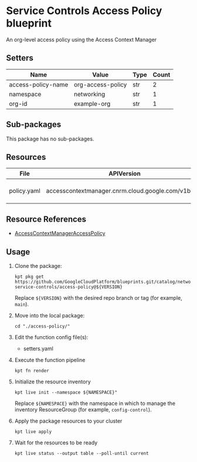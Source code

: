 <!-- BEGINNING OF PRE-COMMIT-BLUEPRINT DOCS HOOK:TITLE -->
# Service Controls Access Policy blueprint


<!-- END OF PRE-COMMIT-BLUEPRINT DOCS HOOK:TITLE -->
<!-- BEGINNING OF PRE-COMMIT-BLUEPRINT DOCS HOOK:BODY -->
An org-level access policy using the Access Context Manager

## Setters

|        Name        |       Value       | Type | Count |
|--------------------|-------------------|------|-------|
| access-policy-name | org-access-policy | str  |     2 |
| namespace          | networking        | str  |     1 |
| org-id             | example-org       | str  |     1 |

## Sub-packages

This package has no sub-packages.

## Resources

|    File     |                     APIVersion                     |               Kind               |       Name        | Namespace  |
|-------------|----------------------------------------------------|----------------------------------|-------------------|------------|
| policy.yaml | accesscontextmanager.cnrm.cloud.google.com/v1beta1 | AccessContextManagerAccessPolicy | org-access-policy | networking |

## Resource References

- [AccessContextManagerAccessPolicy](https://cloud.google.com/config-connector/docs/reference/resource-docs/accesscontextmanager/accesscontextmanageraccesspolicy)

## Usage

1.  Clone the package:
    ```shell
    kpt pkg get https://github.com/GoogleCloudPlatform/blueprints.git/catalog/networking/vpc-service-controls/access-policy@${VERSION}
    ```
    Replace `${VERSION}` with the desired repo branch or tag
    (for example, `main`).

1.  Move into the local package:
    ```shell
    cd "./access-policy/"
    ```

1.  Edit the function config file(s):
    - setters.yaml

1.  Execute the function pipeline
    ```shell
    kpt fn render
    ```

1.  Initialize the resource inventory
    ```shell
    kpt live init --namespace ${NAMESPACE}"
    ```
    Replace `${NAMESPACE}` with the namespace in which to manage
    the inventory ResourceGroup (for example, `config-control`).

1.  Apply the package resources to your cluster
    ```shell
    kpt live apply
    ```

1.  Wait for the resources to be ready
    ```shell
    kpt live status --output table --poll-until current
    ```

<!-- END OF PRE-COMMIT-BLUEPRINT DOCS HOOK:BODY -->
